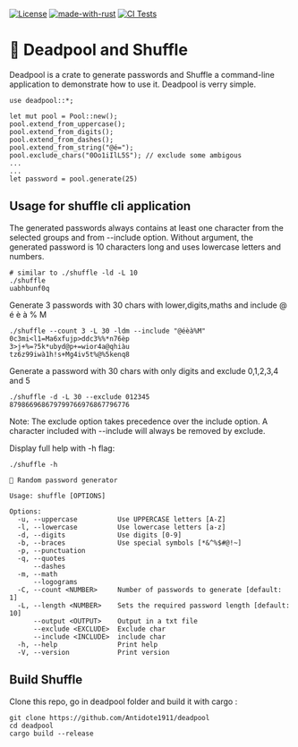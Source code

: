 [![License](https://img.shields.io/badge/license-MIT-blue?style=flat-square)](https://github.com/Antidote1911/deadpool/blob/master/LICENSE-MIT)
[![made-with-rust](https://img.shields.io/badge/Made%20with-Rust-1f425f.svg)](https://www.rust-lang.org/)
[![CI Tests](https://github.com/Antidote1911/deadpool/actions/workflows/tests.yml/badge.svg)](https://github.com/Antidote1911/deadpool/actions/workflows/tests.yml)

# 🔑 Deadpool and Shuffle

Deadpool is a crate to generate passwords and Shuffle a command-line application to demonstrate how to use it.
Deadpool is verry simple.

```
use deadpool::*;

let mut pool = Pool::new();
pool.extend_from_uppercase();
pool.extend_from_digits();
pool.extend_from_dashes();
pool.extend_from_string("@é=");
pool.exclude_chars("0Oo1iIlL5S"); // exclude some ambigous
...
...
let password = pool.generate(25)
```


## Usage for shuffle cli application

The generated passwords always contains at least one character from the selected groups and from --include option.
Without argument, the generated password is 10 characters long and uses lowercase letters and numbers.
```
# similar to ./shuffle -ld -L 10
./shuffle
uabhbunf0q
```

Generate 3 passwords with 30 chars with lower,digits,maths and include @ é è à % M
```
./shuffle --count 3 -L 30 -ldm --include "@éèà%M"
0c3mi<l1=Ma6xfujp>ddc3%%*n76èp
3>j+%=?5k*ubyd@p+=wior4a@qhiàu
tz6z99iwà1h!s+Mg4iv5t%@%5kenq8
```

Generate a password with 30 chars with only digits and exclude 0,1,2,3,4 and 5
```
./shuffle -d -L 30 --exclude 012345 
879866968679799766976867796776
```

Note:
The exclude option takes precedence over the include option. A character included with --include will always be removed by exclude.

Display full help with -h flag:

```
./shuffle -h

🔑 Random password generator

Usage: shuffle [OPTIONS]

Options:
  -u, --uppercase          Use UPPERCASE letters [A-Z]
  -l, --lowercase          Use lowercase letters [a-z]
  -d, --digits             Use digits [0-9]
  -b, --braces             Use special symbols [*&^%$#@!~]
  -p, --punctuation        
  -q, --quotes             
      --dashes             
  -m, --math               
      --logograms          
  -C, --count <NUMBER>     Number of passwords to generate [default: 1]
  -L, --length <NUMBER>    Sets the required password length [default: 10]
      --output <OUTPUT>    Output in a txt file
      --exclude <EXCLUDE>  Exclude char
      --include <INCLUDE>  include char
  -h, --help               Print help
  -V, --version            Print version
```
## Build Shuffle
Clone this repo, go in deadpool folder and build it with cargo :
```
git clone https://github.com/Antidote1911/deadpool
cd deadpool
cargo build --release

```
